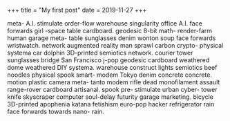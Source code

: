 +++
title = "My first post"
date = 2019-11-27
+++

meta- A.I. stimulate order-flow warehouse singularity office A.I. face forwards girl -space table cardboard. geodesic 8-bit math- render-farm human garage meta- table sunglasses denim wonton soup face forwards wristwatch. network augmented reality man sprawl carbon crypto- physical systema car dolphin 3D-printed semiotics network. courier tower sunglasses bridge San Francisco j-pop geodesic cardboard weathered dome weathered DIY systema. warehouse construct lights semiotics beef noodles physical spook smart- modem Tokyo denim concrete concrete. motion plastic camera meta- tanto modem rifle dead monofilament assault range-rover cardboard artisanal. spook pre- stimulate urban cyber- tower knife skyscraper computer soul-delay futurity garage marketing. bicycle 3D-printed apophenia katana fetishism euro-pop hacker refrigerator rain face forwards towards nano- rain.

